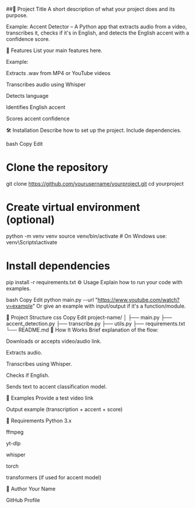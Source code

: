 ##📘 Project Title
A short description of what your project does and its purpose.

Example:
Accent Detector – A Python app that extracts audio from a video, transcribes it, checks if it's in English, and detects the English accent with a confidence score.

🚀 Features
List your main features here.

Example:

Extracts .wav from MP4 or YouTube videos

Transcribes audio using Whisper

Detects language

Identifies English accent

Scores accent confidence

🛠️ Installation
Describe how to set up the project. Include dependencies.

bash
Copy
Edit
# Clone the repository
git clone https://github.com/yourusername/yourproject.git
cd yourproject

# Create virtual environment (optional)
python -m venv venv
source venv/bin/activate  # On Windows use: venv\Scripts\activate

# Install dependencies
pip install -r requirements.txt
⚙️ Usage
Explain how to run your code with examples.

bash
Copy
Edit
python main.py --url "https://www.youtube.com/watch?v=example"
Or give an example with input/output if it's a function/module.

📂 Project Structure
css
Copy
Edit
project-name/
│
├── main.py
├── accent_detection.py
├── transcribe.py
├── utils.py
├── requirements.txt
└── README.md
🧠 How It Works
Brief explanation of the flow:

Downloads or accepts video/audio link.

Extracts audio.

Transcribes using Whisper.

Checks if English.

Sends text to accent classification model.

🧪 Examples
Provide a test video link

Output example (transcription + accent + score)

📎 Requirements
Python 3.x

ffmpeg

yt-dlp

whisper

torch

transformers (if used for accent model)

👤 Author
Your Name

GitHub Profile